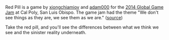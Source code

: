 Red Pill is a game by [xiongchiamiov](https://github.com/xiongchiamiov) and [adam000](https://github.com/adam000) for the [2014 Global Game Jam](http://globalgamejam.org/2014/jam-sites/cal-poly) at Cal Poly, San Luis Obispo. The game jam had the theme "We don't see things as they are, we see them as we are." ([source](http://globalgamejam.org/news/ggj14-theme)) 

Take the red pill, and you'll see the differences between what we think we see and the sinister reality underneath.
